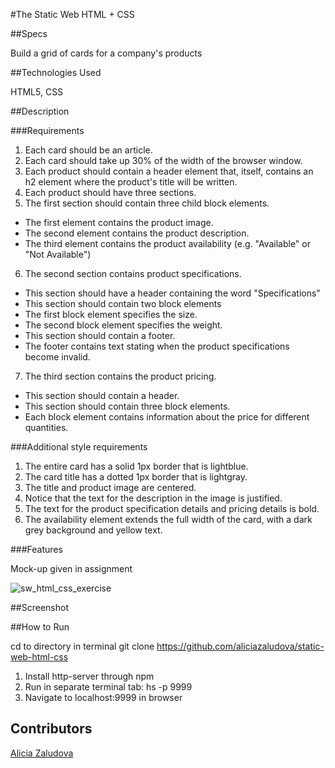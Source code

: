 #The Static Web HTML + CSS

##Specs

Build a grid of cards for a company's products

##Technologies Used

HTML5, CSS

##Description

###Requirements

1. Each card should be an article.
2. Each card should take up 30% of the width of the browser window.
3. Each product should contain a header element that, itself, contains an h2 element where the product's title will be written.
4. Each product should have three sections.
5. The first section should contain three child block elements.
  - The first element contains the product image.
  - The second element contains the product description.
  - The third element contains the product availability (e.g. "Available" or "Not Available")
6. The second section contains product specifications.
  - This section should have a header containing the word "Specifications"
  - This section should contain two block elements
  - The first block element specifies the size.
  - The second block element specifies the weight.
  - This section should contain a footer.
  - The footer contains text stating when the product specifications become invalid.
7. The third section contains the product pricing.
  - This section should contain a header.
  - This section should contain three block elements.
  - Each block element contains information about the price for different quantities.

###Additional style requirements

1. The entire card has a solid 1px border that is lightblue.
2. The card title has a dotted 1px border that is lightgray.
3. The title and product image are centered.
4. Notice that the text for the description in the image is justified.
5. The text for the product specification details and pricing details is bold.
6. The availability element extends the full width of the card, with a dark grey background and yellow text.

###Features

Mock-up given in assignment

![sw_html_css_exercise](https://user-images.githubusercontent.com/33577725/41133376-204d38e2-6a8c-11e8-8b9e-e24dea6467f7.png)

##Screenshot

##How to Run

cd to directory in terminal git clone https://github.com/aliciazaludova/static-web-html-css
1. Install http-server through npm
2. Run in separate terminal tab: hs -p 9999
3. Navigate to localhost:9999 in browser
## Contributors
[Alicia Zaludova](https://github.com/aliciazaludova)